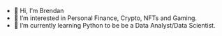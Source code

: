 - 👋 Hi, I’m Brendan
- 👀 I’m interested in Personal Finance, Crypto, NFTs and Gaming.
- 🌱 I’m currently learning Python to be be a Data Analyst/Data Scientist.


